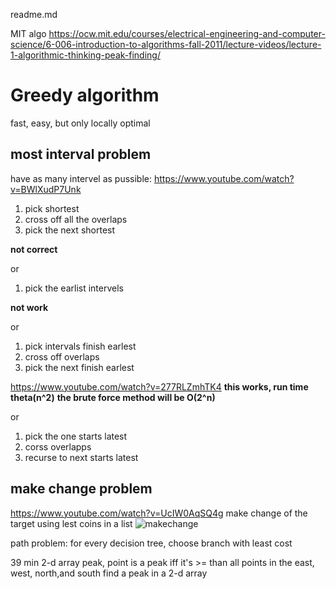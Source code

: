 readme.md

MIT algo
https://ocw.mit.edu/courses/electrical-engineering-and-computer-science/6-006-introduction-to-algorithms-fall-2011/lecture-videos/lecture-1-algorithmic-thinking-peak-finding/

# Greedy algorithm
fast, easy, but only locally optimal

## most interval problem
have as many intervel as pussible: https://www.youtube.com/watch?v=BWlXudP7Unk
1. pick shortest
2. cross off all the overlaps
3. pick the next shortest

__not correct__

or
1. pick the earlist intervels

__not work__

or
1. pick intervals finish earlest
2. cross off overlaps
3. pick the next finish earlest

https://www.youtube.com/watch?v=277RLZmhTK4
__this works, run time theta(n^2)__
__the brute force method will be O(2^n)__

or
1. pick the one starts latest
2. corss overlapps
3. recurse to next starts latest

## make change problem
https://www.youtube.com/watch?v=UcIW0AqSQ4g
make change of the target using lest coins in a list
![makechange](https://user-images.githubusercontent.com/31321544/40359796-891841fc-5df6-11e8-9051-2cfd3d617629.png)

path problem: for every decision tree, choose branch with least cost

39 min
2-d array peak, point is a peak iff it's >= than all points in the east, west, north,and south
find a peak in a 2-d array

